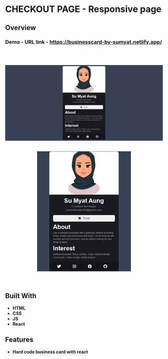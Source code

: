 # CHECKOUT PAGE - Responsive page

## Overview

  <h3>   Demo - URL link -
    <a href="https://businesscard-by-sumyat.netlify.app/">
    https://businesscard-by-sumyat.netlify.app/
    </a>
  </h3>

<br/>
<br/>

![](Demo/large-screen.png)
<br/>
<br/>

<div align="center">
<img src="Demo/small-screen.png" width="300">
</div>

<br/>
<br/>

## Built With

- **HTML**
- **CSS**
- **JS**
- **React**

## Features

- **Hard code business card with react**
